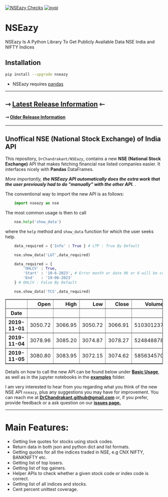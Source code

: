 [![NSEazy Checks](https://github.com/DrChandrakant/NSEazy/actions/workflows/nseazy_checks.yml/badge.svg?branch=main)](https://github.com/DrChandrakant/NSEazy/actions/workflows/nseazy_checks.yml)
[![pypi](https://img.shields.io/pypi/v/nseazy.svg)](https://pypi.python.org/pypi/nseazy)


# NSEazy
NSEazy Is A Python Library To Get Publicly Available Data NSE India and NIFTY Indices

##  Installation
```bash
pip install --upgrade nseazy
```
- NSEazy requires [pandas](https://pypi.org/project/pandas/)

---

## <a name="announcements"></a>**&roarr; [Latest Release Information](https://github.com/DrChandrakant/NSEazy/releases) &loarr;**
#### <a name="announcements"></a> &roarr; **[Older Release Information](https://github.com/DrChandrakant/NSEazy/blob/main/README.md)**


---
## <a name="Unoffical NSE India Api"></a> Unoffical NSE (National Stock Exchange) of India API

This repository, `DrChandrakant/NSEazy`, contains a new **NSE (National Stock Exchange)** API that makes fetching financial nse listed companies easier.  It interfaces nicely with **Pandas** DataFrames.  

*More importantly, **the NSEazy API automatically does the extra work that the user previously had to do "manually" with the other API.*** .

The conventional way to import the new API is as follows:

```python
    import nseazy as nse
```

The most common usage is then to call

```python
    nse.help('show_data')
```
where the `help` method and `show_data` function for which the user seeks help.

```python
    data_required = {'Info' : True } # LTP : True By Default
```

```python
    nse.show_data('L&T',data_required)
```
```python
    data_required = {
        'OHLCV' : True,
        'Start' : '10-6-2023', # Error month or date 06 or 6 will be corrected automatically
        'End'   : '19-06-2023' 
    } # OHLCV : False By Default
```

```python
    nse.show_data('TCS',data_required)
```
<table border="1" class="dataframe">
  <thead>
    <tr style="text-align: right;">
      <th></th>
      <th>Open</th>
      <th>High</th>
      <th>Low</th>
      <th>Close</th>
      <th>Volume</th>
    </tr>
    <tr>
      <th>Date</th>
      <th></th>
      <th></th>
      <th></th>
      <th></th>
      <th></th>
    </tr>
  </thead>
  <tbody>
    <tr>
      <th>2019-11-01</th>
      <td>3050.72</td>
      <td>3066.95</td>
      <td>3050.72</td>
      <td>3066.91</td>
      <td>510301237</td>
    </tr>
    <tr>
      <th>2019-11-04</th>
      <td>3078.96</td>
      <td>3085.20</td>
      <td>3074.87</td>
      <td>3078.27</td>
      <td>524848878</td>
    </tr>
    <tr>
      <th>2019-11-05</th>
      <td>3080.80</td>
      <td>3083.95</td>
      <td>3072.15</td>
      <td>3074.62</td>
      <td>585634570</td>
    </tr>
  </tbody>
</table>


Details on how to call the new API can be found below under **[Basic Usage]()**, as well as in the jupyter notebooks in the **[examples]()** folder.

I am very interested to hear from you regarding what you think of the new NSE API `nseazy`, plus any suggestions you may have for improvement.  You can reach me at **DrChandrakant.github@gmail.com**  or, if you prefer, provide feedback or a ask question on our **[issues page.](https://github.com/DrChandrakant/NSEazy/issues/new/choose)**

---
Main Features:
=============

* Getting live quotes for stocks using stock codes.
* Return data in both json and python dict and list formats.
* Getting quotes for all the indices traded in NSE, e.g CNX NIFTY, BANKNIFTY etc.
* Getting list of top losers.
* Getting list of top gainers.
* Helper APIs to check whether a given stock code or index code is correct.
* Getting list of all indices and stocks.
* Cent percent unittest coverage.
